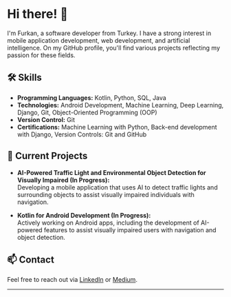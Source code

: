 # Hi there! 👋

I'm Furkan, a software developer from Turkey. I have a strong interest in mobile application development, web development, and artificial intelligence. On my GitHub profile, you'll find various projects reflecting my passion for these fields.

## 🛠 Skills

- **Programming Languages:** Kotlin, Python, SQL, Java  
- **Technologies:** Android Development, Machine Learning, Deep Learning, Django, Git, Object-Oriented Programming (OOP)  
- **Version Control:** Git  
- **Certifications:** Machine Learning with Python, Back-end development with Django, Version Controls: Git and GitHub  

## 🚀 Current Projects

- **AI-Powered Traffic Light and Environmental Object Detection for Visually Impaired (In Progress):**  
  Developing a mobile application that uses AI to detect traffic lights and surrounding objects to assist visually impaired individuals with navigation.  

- **Kotlin for Android Development (In Progress):**  
  Actively working on Android apps, including the development of AI-powered features to assist visually impaired users with navigation and object detection.  

## 📫 Contact

Feel free to reach out via [LinkedIn](https://www.linkedin.com/in/furkan-terzi-8ba528257/) or [Medium](https://medium.com/@terzifurkan34).  

---
